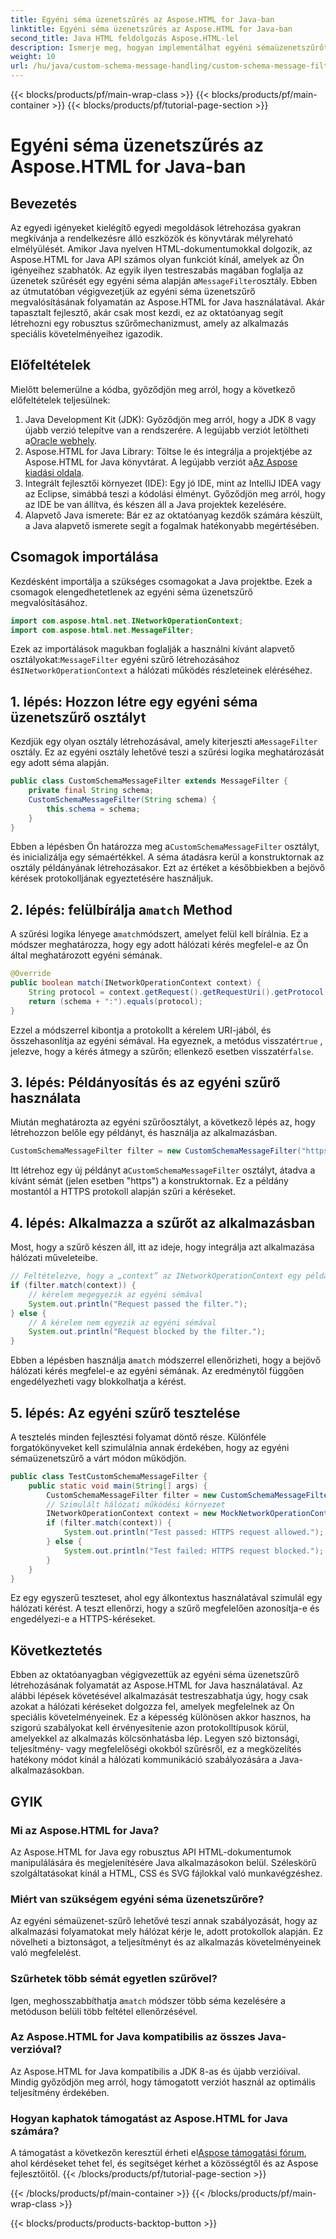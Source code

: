 ```yaml
---
title: Egyéni séma üzenetszűrés az Aspose.HTML for Java-ban
linktitle: Egyéni séma üzenetszűrés az Aspose.HTML for Java-ban
second_title: Java HTML feldolgozás Aspose.HTML-lel
description: Ismerje meg, hogyan implementálhat egyéni sémaüzenetszűrőt Java nyelven az Aspose.HTML használatával. Kövesse lépésről lépésre szóló útmutatónkat a biztonságos, személyre szabott alkalmazási élmény érdekében.
weight: 10
url: /hu/java/custom-schema-message-handling/custom-schema-message-filter/
---
```


{{< blocks/products/pf/main-wrap-class >}}
{{< blocks/products/pf/main-container >}}
{{< blocks/products/pf/tutorial-page-section >}}

# Egyéni séma üzenetszűrés az Aspose.HTML for Java-ban

## Bevezetés
 Az egyedi igényeket kielégítő egyedi megoldások létrehozása gyakran megkívánja a rendelkezésre álló eszközök és könyvtárak mélyreható elmélyülését. Amikor Java nyelven HTML-dokumentumokkal dolgozik, az Aspose.HTML for Java API számos olyan funkciót kínál, amelyek az Ön igényeihez szabhatók. Az egyik ilyen testreszabás magában foglalja az üzenetek szűrését egy egyéni séma alapján a`MessageFilter`osztály. Ebben az útmutatóban végigvezetjük az egyéni séma üzenetszűrő megvalósításának folyamatán az Aspose.HTML for Java használatával. Akár tapasztalt fejlesztő, akár csak most kezdi, ez az oktatóanyag segít létrehozni egy robusztus szűrőmechanizmust, amely az alkalmazás speciális követelményeihez igazodik.
## Előfeltételek
Mielőtt belemerülne a kódba, győződjön meg arról, hogy a következő előfeltételek teljesülnek:
1.  Java Development Kit (JDK): Győződjön meg arról, hogy a JDK 8 vagy újabb verzió telepítve van a rendszerére. A legújabb verziót letöltheti a[Oracle webhely](https://www.oracle.com/java/technologies/javase-jdk11-downloads.html).
2.  Aspose.HTML for Java Library: Töltse le és integrálja a projektjébe az Aspose.HTML for Java könyvtárat. A legújabb verziót a[Az Aspose kiadási oldala](https://releases.aspose.com/html/java/).
3. Integrált fejlesztői környezet (IDE): Egy jó IDE, mint az IntelliJ IDEA vagy az Eclipse, simábbá teszi a kódolási élményt. Győződjön meg arról, hogy az IDE be van állítva, és készen áll a Java projektek kezelésére.
4. Alapvető Java ismerete: Bár ez az oktatóanyag kezdők számára készült, a Java alapvető ismerete segít a fogalmak hatékonyabb megértésében.
## Csomagok importálása
Kezdésként importálja a szükséges csomagokat a Java projektbe. Ezek a csomagok elengedhetetlenek az egyéni séma üzenetszűrő megvalósításához.
```java
import com.aspose.html.net.INetworkOperationContext;
import com.aspose.html.net.MessageFilter;
```
 Ezek az importálások magukban foglalják a használni kívánt alapvető osztályokat:`MessageFilter` egyéni szűrő létrehozásához és`INetworkOperationContext` a hálózati működés részleteinek eléréséhez.
## 1. lépés: Hozzon létre egy egyéni séma üzenetszűrő osztályt
 Kezdjük egy olyan osztály létrehozásával, amely kiterjeszti a`MessageFilter` osztály. Ez az egyéni osztály lehetővé teszi a szűrési logika meghatározását egy adott séma alapján.
```java
public class CustomSchemaMessageFilter extends MessageFilter {
    private final String schema;
    CustomSchemaMessageFilter(String schema) {
        this.schema = schema;
    }
}
```
 Ebben a lépésben Ön határozza meg a`CustomSchemaMessageFilter` osztályt, és inicializálja egy sémaértékkel. A séma átadásra kerül a konstruktornak az osztály példányának létrehozásakor. Ezt az értéket a későbbiekben a bejövő kérések protokolljának egyeztetésére használjuk.
##  2. lépés: felülbírálja a`match` Method
 A szűrési logika lényege a`match`módszert, amelyet felül kell bírálnia. Ez a módszer meghatározza, hogy egy adott hálózati kérés megfelel-e az Ön által meghatározott egyéni sémának.
```java
@Override
public boolean match(INetworkOperationContext context) {
    String protocol = context.getRequest().getRequestUri().getProtocol();
    return (schema + ":").equals(protocol);
}
```
 Ezzel a módszerrel kibontja a protokollt a kérelem URI-jából, és összehasonlítja az egyéni sémával. Ha egyeznek, a metódus visszatér`true` , jelezve, hogy a kérés átmegy a szűrőn; ellenkező esetben visszatér`false`.
## 3. lépés: Példányosítás és az egyéni szűrő használata
Miután meghatározta az egyéni szűrőosztályt, a következő lépés az, hogy létrehozzon belőle egy példányt, és használja az alkalmazásban.
```java
CustomSchemaMessageFilter filter = new CustomSchemaMessageFilter("https");
```
 Itt létrehoz egy új példányt a`CustomSchemaMessageFilter` osztályt, átadva a kívánt sémát (jelen esetben "https") a konstruktornak. Ez a példány mostantól a HTTPS protokoll alapján szűri a kéréseket.
## 4. lépés: Alkalmazza a szűrőt az alkalmazásban
Most, hogy a szűrő készen áll, itt az ideje, hogy integrálja azt alkalmazása hálózati műveleteibe.
```java
// Feltételezve, hogy a „context” az INetworkOperationContext egy példánya
if (filter.match(context)) {
    // kérelem megegyezik az egyéni sémával
    System.out.println("Request passed the filter.");
} else {
    // A kérelem nem egyezik az egyéni sémával
    System.out.println("Request blocked by the filter.");
}
```
 Ebben a lépésben használja a`match` módszerrel ellenőrizheti, hogy a bejövő hálózati kérés megfelel-e az egyéni sémának. Az eredménytől függően engedélyezheti vagy blokkolhatja a kérést.
## 5. lépés: Az egyéni szűrő tesztelése
A tesztelés minden fejlesztési folyamat döntő része. Különféle forgatókönyveket kell szimulálnia annak érdekében, hogy az egyéni sémaüzenetszűrő a várt módon működjön.
```java
public class TestCustomSchemaMessageFilter {
    public static void main(String[] args) {
        CustomSchemaMessageFilter filter = new CustomSchemaMessageFilter("https");
        // Szimulált hálózati működési környezet
        INetworkOperationContext context = new MockNetworkOperationContext("https");
        if (filter.match(context)) {
            System.out.println("Test passed: HTTPS request allowed.");
        } else {
            System.out.println("Test failed: HTTPS request blocked.");
        }
    }
}
```
Ez egy egyszerű teszteset, ahol egy álkontextus használatával szimulál egy hálózati kérést. A teszt ellenőrzi, hogy a szűrő megfelelően azonosítja-e és engedélyezi-e a HTTPS-kéréseket.
## Következtetés
Ebben az oktatóanyagban végigvezettük az egyéni séma üzenetszűrő létrehozásának folyamatát az Aspose.HTML for Java használatával. Az alábbi lépések követésével alkalmazását testreszabhatja úgy, hogy csak azokat a hálózati kéréseket dolgozza fel, amelyek megfelelnek az Ön speciális követelményeinek. Ez a képesség különösen akkor hasznos, ha szigorú szabályokat kell érvényesítenie azon protokolltípusok körül, amelyekkel az alkalmazás kölcsönhatásba lép. Legyen szó biztonsági, teljesítmény- vagy megfelelőségi okokból szűrésről, ez a megközelítés hatékony módot kínál a hálózati kommunikáció szabályozására a Java-alkalmazásokban.
## GYIK
### Mi az Aspose.HTML for Java?
Az Aspose.HTML for Java egy robusztus API HTML-dokumentumok manipulálására és megjelenítésére Java alkalmazásokon belül. Széleskörű szolgáltatásokat kínál a HTML, CSS és SVG fájlokkal való munkavégzéshez.
### Miért van szükségem egyéni séma üzenetszűrőre?
Az egyéni sémaüzenet-szűrő lehetővé teszi annak szabályozását, hogy az alkalmazási folyamatokat mely hálózat kérje le, adott protokollok alapján. Ez növelheti a biztonságot, a teljesítményt és az alkalmazás követelményeinek való megfelelést.
### Szűrhetek több sémát egyetlen szűrővel?
 Igen, meghosszabbíthatja a`match` módszer több séma kezelésére a metóduson belüli több feltétel ellenőrzésével.
### Az Aspose.HTML for Java kompatibilis az összes Java-verzióval?
Az Aspose.HTML for Java kompatibilis a JDK 8-as és újabb verzióival. Mindig győződjön meg arról, hogy támogatott verziót használ az optimális teljesítmény érdekében.
### Hogyan kaphatok támogatást az Aspose.HTML for Java számára?
 A támogatást a következőn keresztül érheti el[Aspose támogatási fórum](https://forum.aspose.com/c/html/29), ahol kérdéseket tehet fel, és segítséget kérhet a közösségtől és az Aspose fejlesztőitől.
{{< /blocks/products/pf/tutorial-page-section >}}

{{< /blocks/products/pf/main-container >}}
{{< /blocks/products/pf/main-wrap-class >}}

{{< blocks/products/products-backtop-button >}}
